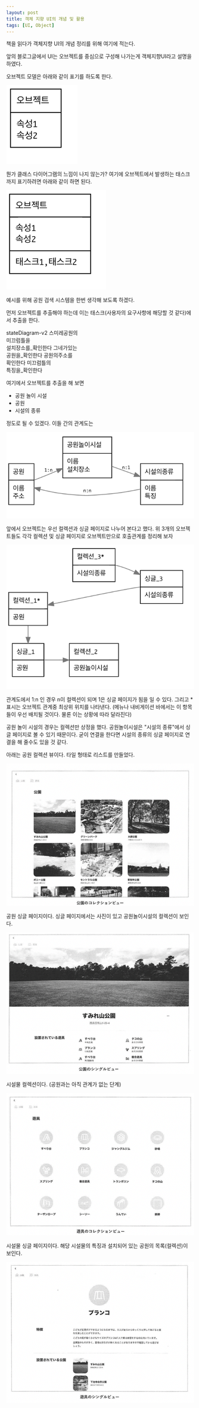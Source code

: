 ```yaml
---
layout: post
title: 객체 지향 UI의 개념 및 활용
tags: [UI, Object]
---
```


책을 읽다가 객체지향 UI의 개념 정리를 위해 여기에 적는다. 

앞의 블로그글에서 UI는 오브젝트를 중심으로 구성해 나가는게 객체지향UI라고 설명을 하였다. 

오브젝트 모델은 아래와 같이 표기를 하도록 한다.

<img src="image-20210930234559549.png" alt="image-20210930234559549"  />

뭔가 클래스 다이어그램의 느낌이 나지 않는가? 여기에 오브젝트에서 발생하는 태스크까지 표기하려면 아래와 같이 하면 된다.

![image-20211001000038200](image-20211001000038200.png)

예시를 위해 공원 검색 시스템을 한번 생각해 보도록 하겠다.

먼저 오브젝트를 추출해야 하는데 이는 태스크(사용자의 요구사항에 해당할 것 같다)에서 추출을 한다. 

<div class = 'mermaid'>
stateDiagram-v2
  스미레공원의<br>미끄럼틀을<br>설치장소를_확인한다
  그네가있는<br>공원을_확인한다
  공원의주소를<br>확인한다
  미끄럼틀의<br>특징을_확인한다
</div>



여기에서 오브젝트를 추출을 해 보면

* 공원 놀이 시설
* 공원
* 시설의 종류

정도로 될 수 있겠다. 이들 간의 관계도는 

![image-20211001002254744](image-20211001002254744.png)

앞에서 오브젝트는 우선 컬렉션과 싱글 페이지로 나누어 본다고 했다. 위 3개의 오브젝트들도 각각 컬렉션 및 싱글 페이지로 오브젝트만으로 호출관계를 정리해 보자

![image-20211001010003240](image-20211001010003240.png)



관계도에서 1:n 인 경우 n이 컬렉션이 되며 1은 싱글 페이지가 됨을 일 수 있다. 그리고 * 표시는 오브젝트 관계중 최상위 위치를 나타낸다. (메뉴나 내비게이션 바에서는 이 항목들이 우선 배치될 것이다. 물론 이는 상황에 따라 달라진다)

공원 놀이 시설의 경우는 컬렉션만 상정을 했다. 공원놀이시설은 "시설의 종류"에서 싱글 페이지로 볼 수 있기 때문이다. 굳이 연결을 한다면 시설의 종류의 싱글 페이지로 연결을 해 줄수도 있을 것 같다. 

아래는 공원 컬렉션 뷰이다. 타일 형태로 리스트를 만들었다. 

![image-20211001101443416](image-20211001101443416.png)

공원 싱글 페이지이다. 싱글 페이지에서는 사진이 있고 공원놀이시설의 컬렉션이 보인다.

![image-20211001101625229](image-20211001101625229.png)

시설물 컬렉션이다. (공원과는 아직 관계가 없는 단계)

![image-20211001101913814](image-20211001101913814.png)



시설물 싱글 페이지이다. 해당 시설물의 특징과 설치되어 있는 공원의 목록(컬렉션)이 보인다.

![image-20211001102014528](image-20211001102014528.png)


